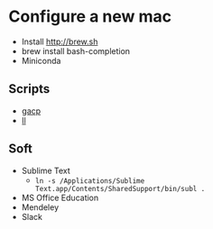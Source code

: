 # Configure a new mac
- Install http://brew.sh
- brew install bash-completion
- Miniconda

## Scripts
- [gacp](scripts/gacp)
- [ll](scripts/ll)


## Soft
- Sublime Text
   - `ln -s /Applications/Sublime Text.app/Contents/SharedSupport/bin/subl .`
- MS Office Education
- Mendeley
- Slack
